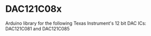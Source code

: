 # DAC121C08x
Arduino library for the following Texas Instrument's 12 bit DAC ICs: DAC121C081 and DAC121C085
